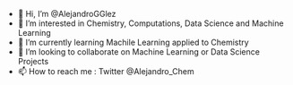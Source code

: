 - 👋 Hi, I’m @AlejandroGGlez
- 👀 I’m interested in Chemistry, Computations, Data Science and Machine Learning
- 🌱 I’m currently learning Machile Learning applied to Chemistry
- 💞️ I’m looking to collaborate on Machine Learning or Data Science Projects
- 📫 How to reach me :  Twitter @Alejandro_Chem
